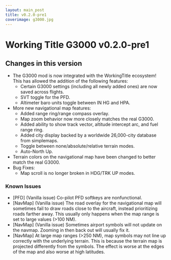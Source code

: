 ```yaml
---
layout: main_post
title: v0.2.0-pre1
coverimage: g3000.jpg
---
```

# Working Title G3000 v0.2.0-pre1
## Changes in this version

- The G3000 mod is now integrated with the WorkingTitle ecosystem! This has allowed the addition of the following features:
  - Certain G3000 settings (including all newly added ones) are now saved across flights.
  - SVT toggle for the PFD.
  - Altimeter baro units toggle between IN HG and HPA.
- More new navigational map features:
  - Added range ring/range compass overlay.
  - Map zoom behavior now more closely matches the real G3000.
  - Added ability to show track vector, altitude intercept arc, and fuel range ring.
  - Added city display backed by a worldwide 26,000-city database from simplemaps.
  - Toggle between none/absolute/relative terrain modes.
  - Auto-North Up.
- Terrain colors on the navigational map have been changed to better match the real G3000.
- Bug Fixes:
  - Map scroll is no longer broken in HDG/TRK UP modes.

### Known Issues
- \[PFD\] (Vanilla issue) Co-pilot PFD softkeys are nonfunctional.
- \[NavMap\] (Vanilla issue) The road overlay for the navigational map will sometimes fail to draw roads close to the aircraft, instead prioritizing roads farther away. This usually only happens when the map range is set to large values (>100 NM).
- \[NavMap\] (Vanilla issue) Sometimes airport symbols will not update on the navmap. Zooming in then back out will usually fix it.
- \[NavMap\] At large map ranges (>250 NM), map symbols may not line up correctly with the underlying terrain. This is because the terrain map is projected differently from the symbols. The effect is worse at the edges of the map and also worse at high latitudes.